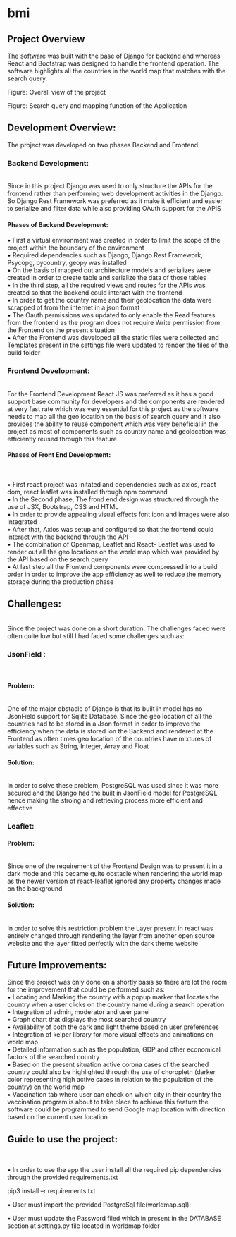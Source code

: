 # bmi
<h2>Project Overview</h2>

The software was built with the base of Django for backend and whereas React and Bootstrap was designed to handle the frontend operation. The software highlights all the countries in the world map that matches with the search query. <br>
 
Figure: Overall view of the project<br>
 
Figure: Search query and mapping function of the Application<br>

<h2>Development Overview: </h2>
The project was developed on two phases Backend and Frontend. <br>
<h3>Backend Development: </h3><br>
Since in this project Django was used to only structure the APIs for the frontend rather than performing web development activities in the Django. So Django Rest Framework was preferred as it make it efficient and easier to serialize and filter data while also providing OAuth support for the APIS<br>
<h4>Phases of Backend Development: </h4>
•	First a virtual environment was created in order to limit the scope of the project within the boundary of the environment<br>
•	Required dependencies such as Django, Django Rest Framework, Psycopg, pycountry, geopy was installed<br>
•	On the basis of mapped out architecture models and serializes were created in order to create table and serialize the data of those tables<br>
•	In the third step, all the required views and routes for the APIs was created so that the backend could interact with the frontend<br>
•	In order to get the country name and their geolocation the data were scrapped of from the internet in a json format <br>
•	The Oauth permissions was updated to only enable the Read features from the frontend as the program does not require Write permission from the Frontend on the present situation<br>
•	After the Frontend was developed all the static files were collected and Templates present in the settings file were updated to render the files of the build folder<br>
<h3>Frontend Development: </h3> <br>
For the Frontend Development React JS was preferred as it has a good support base community for developers and the components are rendered at very  fast rate which was very essential for this project as the software needs to map all the geo location on the basis of search query and it also provides the ability to reuse component which was very beneficial in the project as most of components such as country name and  geolocation was efficiently reused through this feature <br>
<h4>Phases of Front End Development: </h4><br>

•	First react project was initated and dependencies such as axios, react dom, react leaflet was installed through npm command<br>
•	In the Second phase, The frond end design was structured through the use of JSX, Bootstrap, CSS and HTML<br>
•	In order to provide appealing visual effects font icon and images were also integrated<br>
•	After that, Axios was setup and configured so that the frontend could interact with the backend through the API<br>
•	The combination of Openmap, Leaflet and React- Leaflet was used to render out all the geo locations on the world map which was provided by the API based on the search query <br>
•	At last step all the Frontend components were compressed into a build order in order to improve the app efficiency as well to reduce the memory storage during the production phase<br>

<h2>Challenges: </h2><br>
Since the project was done on a short duration. The challenges faced were often quite low but still I had faced some challenges such as: <br>
<h3>JsonField : </h3><br>

<h4>Problem: </h4> <br>
One of the major obstacle of Django is that its built in model has no JsonField support for Sqlite Database. Since the geo location of all the countries had to be stored in a Json format in order to improve the efficiency when the data is stored ion the Backend and  rendered at the Frontend as often times geo location of the countries have mixtures of variables such as String, Integer, Array and Float<br>

<h4>Solution: </h4> <br>
In order to solve these problem, PostgreSQL was used since it was more secured and the Django had the built in JsonField model for PostgreSQL hence making the stroing and retrieving process more efficient and effective <br>


<h3>Leaflet: </h3>

<h4>Problem: </h4><br>
Since one of the requirement of the Frontend Design was to present it in a dark    mode and this became quite obstacle when rendering the world map as the newer version of react-leaflet ignored any property changes made on the background <br>



<h4>Solution: </h4><br>
In order to solve this restriction problem the Layer present in react was entirely changed through rendering the layer from another open source website and the layer fitted perfectly with the dark theme website<br>




<h2>Future Improvements: </h2>
Since the project was only done on a shortly basis so there are lot the room for the improvement that could be performed such as: <br>
•	Locating and Marking the country with a popup marker that locates the country when a user clicks on the country name during a search operation<br>
•	Integration of admin, moderator and user panel<br>
•	Graph chart that displays the most searched country<br>
•	Availability of both the dark and light theme based on user preferences<br>
•	Integration of kelper library for more visual effects and animations on world map<br>
•	Detailed information such as the population, GDP and other economical factors of the searched country<br>
•	Based on the present situation active corona cases of the searched country could also be highlighted through the use of choropleth (darker color representing high active cases in relation to the population of the country) on the world map<br>
•	Vaccination tab where user can check on which city in their country the vaccination program is about to take place to achieve this feature the software could be programmed to send Google map location with direction based on the current user location<br>

<h2>Guide to use the project: </h2> <br>

•	In order to use the app the user install all the required pip dependencies through the provided requirements.txt<br>

 pip3 install –r requirements.txt

•	User must import the provided PostgreSql file(worldmap.sql): <br>

 

•	User must update the Password filed which in present in the DATABASE section at settings.py file located in worldmap folder<br>

 
